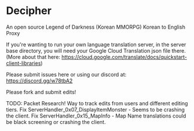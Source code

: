 # Decipher
An open source Legend of Darkness (Korean MMORPG) Korean to English Proxy


If you're wanting to run your own language translation server, in the server base directory, you will need your Google Cloud Translation
json file there. (More about that here: https://cloud.google.com/translate/docs/quickstart-client-libraries)

Please submit issues here or using our discord at: https://discord.gg/w78tbA2

Please fork and submit edits!

TODO:
Packet Research!
Way to track edits from users and different editing tiers.
Fix ServerHandler_0x07_DisplayItemMonster - Seems to be crashing the client.
Fix ServerHandler_0x15_MapInfo - Map Name translations could be black screening or crashing the client.
